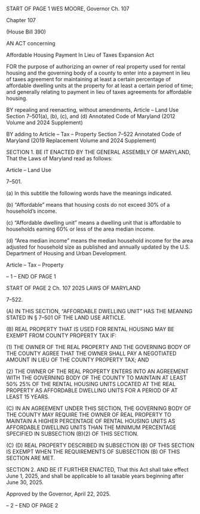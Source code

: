 START OF PAGE 1
WES MOORE, Governor Ch. 107

Chapter 107

(House Bill 390)

AN ACT concerning

Affordable Housing Payment In Lieu of Taxes Expansion Act

FOR the purpose of authorizing an owner of real property used for rental housing and the
governing body of a county to enter into a payment in lieu of taxes agreement for
maintaining at least a certain percentage of affordable dwelling units at the property
for at least a certain period of time; and generally relating to payment in lieu of taxes
agreements for affordable housing.

BY repealing and reenacting, without amendments,
Article – Land Use
Section 7–501(a), (b), (c), and (d)
Annotated Code of Maryland
(2012 Volume and 2024 Supplement)

BY adding to
Article – Tax – Property
Section 7–522
Annotated Code of Maryland
(2019 Replacement Volume and 2024 Supplement)

SECTION 1. BE IT ENACTED BY THE GENERAL ASSEMBLY OF MARYLAND,
That the Laws of Maryland read as follows:

Article – Land Use

7–501.

(a) In this subtitle the following words have the meanings indicated.

(b) “Affordable” means that housing costs do not exceed 30% of a household’s
income.

(c) “Affordable dwelling unit” means a dwelling unit that is affordable to
households earning 60% or less of the area median income.

(d) “Area median income” means the median household income for the area
adjusted for household size as published and annually updated by the U.S. Department of
Housing and Urban Development.

Article – Tax – Property

– 1 –
END OF PAGE 1

START OF PAGE 2
Ch. 107 2025 LAWS OF MARYLAND

7–522.

(A) IN THIS SECTION, “AFFORDABLE DWELLING UNIT” HAS THE MEANING
STATED IN § 7–501 OF THE LAND USE ARTICLE.

(B) REAL PROPERTY THAT IS USED FOR RENTAL HOUSING MAY BE EXEMPT
FROM COUNTY PROPERTY TAX IF:

(1) THE OWNER OF THE REAL PROPERTY AND THE GOVERNING BODY
OF THE COUNTY AGREE THAT THE OWNER SHALL PAY A NEGOTIATED AMOUNT IN
LIEU OF THE COUNTY PROPERTY TAX; AND

(2) THE OWNER OF THE REAL PROPERTY ENTERS INTO AN
AGREEMENT WITH THE GOVERNING BODY OF THE COUNTY TO MAINTAIN AT LEAST
50% 25% OF THE RENTAL HOUSING UNITS LOCATED AT THE REAL PROPERTY AS
AFFORDABLE DWELLING UNITS FOR A PERIOD OF AT LEAST 15 YEARS.

(C) IN AN AGREEMENT UNDER THIS SECTION, THE GOVERNING BODY OF
THE COUNTY MAY REQUIRE THE OWNER OF REAL PROPERTY TO MAINTAIN A HIGHER
PERCENTAGE OF RENTAL HOUSING UNITS AS AFFORDABLE DWELLING UNITS THAN
THE MINIMUM PERCENTAGE SPECIFIED IN SUBSECTION (B)(2) OF THIS SECTION.

(C) (D) REAL PROPERTY DESCRIBED IN SUBSECTION (B) OF THIS
SECTION IS EXEMPT WHEN THE REQUIREMENTS OF SUBSECTION (B) OF THIS
SECTION ARE MET.

SECTION 2. AND BE IT FURTHER ENACTED, That this Act shall take effect June
1, 2025, and shall be applicable to all taxable years beginning after June 30, 2025.

Approved by the Governor, April 22, 2025.

– 2 –
END OF PAGE 2